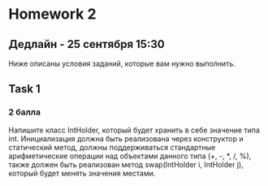 # Homework 2
## Дедлайн - 25 сентября 15:30

Ниже описаны условия заданий, которые вам нужно выполнить.

## Task 1
### 2 балла
Напишите класс IntHolder, который будет хранить в себе значение типа int. Инициализация должна быть реализована через конструктор и статический метод, должны поддерживаться стандартные арифметические операции над объектами данного типа (+, -, *, /, %), также должен быть реализован метод swap(IntHolder i, IntHolder j), который будет менять значения местами.
